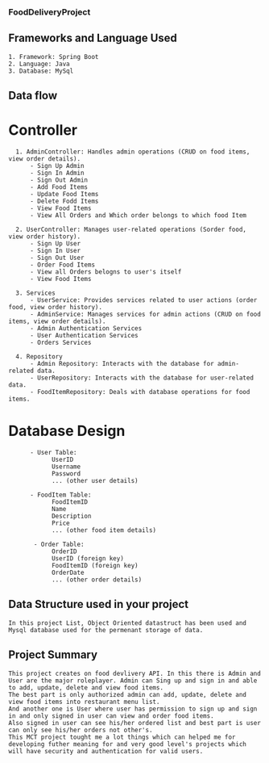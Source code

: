 ### FoodDeliveryProject

## Frameworks and Language Used
    1. Framework: Spring Boot
    2. Language: Java
    3. Database: MySql
    
## Data flow

  # Controller
      1. AdminController: Handles admin operations (CRUD on food items, view order details).
          - Sign Up Admin
          - Sign In Admin
          - Sign Out Admin
          - Add Food Items
          - Update Food Items
          - Delete Fodd Items
          - View Food Items
          - View All Orders and Which order belongs to which food Item
          
      2. UserController: Manages user-related operations (Sorder food, view order history).
          - Sign Up User
          - Sign In User
          - Sign Out User
          - Order Food Items
          - View all Orders belogns to user's itself
          - View Food Items

      3. Services
          - UserService: Provides services related to user actions (order food, view order history).
          - AdminService: Manages services for admin actions (CRUD on food items, view order details).
          - Admin Authentication Services
          - User Authentication Services
          - Orders Services

      4. Repository
          - Admin Repository: Interacts with the database for admin-related data.
          - UserRepository: Interacts with the database for user-related data.
          - FoodItemRepository: Deals with database operations for food items.
      
  # Database Design
          - User Table: 
                UserID
                Username
                Password
                ... (other user details)

          - FoodItem Table:
                FoodItemID
                Name
                Description
                Price
                ... (other food item details)
          
           - Order Table:
                OrderID
                UserID (foreign key)
                FoodItemID (foreign key)
                OrderDate
                ... (other order details)


## Data Structure used in your project
    In this project List, Object Oriented datastruct has been used and Mysql database used for the permenant storage of data.

## Project Summary 
    This project creates on food devlivery API. In this there is Admin and User are the major roleplayer. Admin can Sing up and sign in and able to add, update, delete and view food items.
    The best part is only authorized admin can add, update, delete and view food items into restaurant menu list.
    And another one is User where user has permission to sign up and sign in and only signed in user can view and order food items.
    Also signed in user can see his/her ordered list and best part is user can only see his/her orders not other's.
    This MCT project tought me a lot things which can helped me for developing futher meaning for and very good level's projects which will have security and authentication for valid users.



















    



